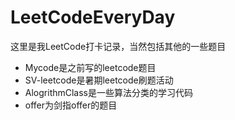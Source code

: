 # LeetCodeEveryDay
这里是我LeetCode打卡记录，当然包括其他的一些题目

- Mycode是之前写的leetcode题目
- SV-leetcode是暑期leetcode刷题活动
- AlogrithmClass是一些算法分类的学习代码
- offer为剑指offer的题目